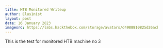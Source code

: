 ```yaml
---
title: HTB Monitored Writeup
author: Elus1nist
layout: post
date: 16 January 2023
imagesrc: https://labs.hackthebox.com/storage/avatars/d4988810825d26acb2e84ca0ac9feaf4.png
---
```

This is the test for monitored HTB machine no 3